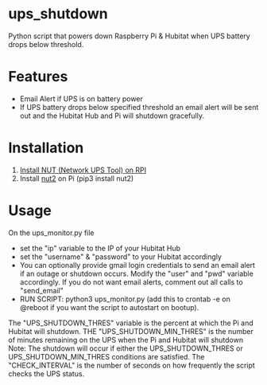 # ups_shutdown
Python script that powers down Raspberry Pi &amp; Hubitat when UPS battery drops below threshold. 

# Features
* Email Alert if UPS is on battery power
* If UPS battery drops below specified threshold an email alert will be sent out and the Hubitat Hub and Pi will shutdown gracefully. 

# Installation
1. [Install NUT (Network UPS Tool) on RPI](https://www.reddit.com/r/homelab/comments/5ssb5h/ups_server_on_raspberry_pi/ "NUT Install")
2. Install [nut2](https://github.com/rshipp/python-nut2/ "NUT2") on Pi (pip3 install nut2) 

# Usage
On the ups_monitor.py file
* set the "ip" variable to the IP of your Hubitat Hub
* set the "username" & "password" to your Hubitat accordingly 
* You can optionally provide gmail login credentials to send an email alert if an outage or shutdown occurs. Modify the "user" and "pwd" variable accordingly. If you do not want email alerts, comment out all calls to "send_email"
* RUN SCRIPT: python3 ups_monitor.py (add this to crontab -e on @reboot if you want the script to autostart on bootup).

The "UPS_SHUTDOWN_THRES" variable is the percent at which the Pi and Hubitat will shutdown. 
THE "UPS_SHUTDOWN_MIN_THRES" is the number of minutes remaining on the UPS when the Pi and Hubitat will shutdown 
Note: The shutdown will occur if either the UPS_SHUTDOWN_THRES or UPS_SHUTDOWN_MIN_THRES conditions are satisfied. 
The "CHECK_INTERVAL" is the number of seconds on how frequently the script checks the UPS status.


